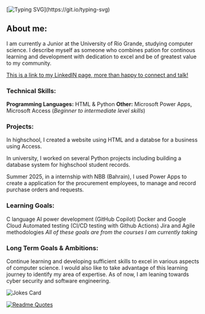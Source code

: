 [![Typing SVG](https://readme-typing-svg.demolab.com?font=Fira+Code&size=18&pause=1000&color=000000&width=450add&lines=Welcome+to+Yaseen+Husain's+Repository!)](https://git.io/typing-svg)

## About me:
I am currently a Junior at the University of Rio Grande, studying computer science. I describe myself as someone who combines pation for continous learning and development with dedication to excel and be of greatest value to my community.

[This is a link to my LinkedIN page, more than happy to connect and talk!](http://linkedin.com/in/yaseen-askar-aa1589208)

### Technical Skills:
**Programming Languages:** HTML & Python
**Other:** Microsoft Power Apps, Microsoft Access (*Beginner to intermediate level skills*)

### Projects:

In highschool, I created a website using HTML and a databse for a business using Access.

In university, I worked on several Python projects including building a database system for highschool student records. 

Summer 2025, in a internship with NBB (Bahrain), I used Power Apps to create a application for the procurement employees, to manage and record purchase orders and requests. 

### Learning Goals:
C language 
AI power development (GitHub Copilot)
Docker and Google Cloud
Automated testing (CI/CD testing with Github Actions)
Jira and Agile methodologies 
*All of these goals are from the courses I am currently taking*

### Long Term Goals & Ambitions:
Continue learning and developing sufficient skills to excel in various aspects of computer science. I would also like to take advantage of this learning journey to identify my area of expertise. As of now, I am leaning towards cyber security and software engineering. 

<!-- Markdown -->

![Jokes Card](https://readme-jokes.vercel.app/api)

[![Readme Quotes](https://quotes-github-readme.vercel.app/api?type=horizontal&theme=dark)](https://github.com/piyushsuthar/github-readme-quotes)



<!--
**yaseenaskar-git/yaseenaskar-git** is a ✨ _special_ ✨ repository because its `README.md` (this file) appears on your GitHub profile.

Here are some ideas to get you started:

- 🔭 I’m currently working on ...
- 🌱 I’m currently learning ...
- 👯 I’m looking to collaborate on ...
- 🤔 I’m looking for help with ...
- 💬 Ask me about ...
- 📫 How to reach me: ...
- 😄 Pronouns: ...
- ⚡ Fun fact: ...
-->
